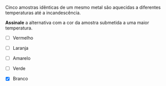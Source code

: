 Cinco amostras idênticas de um mesmo metal são aquecidas a diferentes temperaturas até a incandescência. 

**Assinale** a alternativa com a cor da amostra submetida a uma maior temperatura. 

- [ ] Vermelho
- [ ] Laranja
- [ ] Amarelo
- [ ] Verde
- [x] Branco

